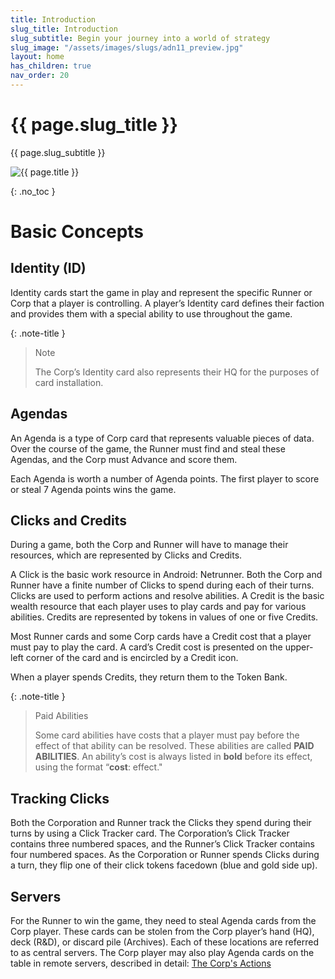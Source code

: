 ```yaml
---
title: Introduction
slug_title: Introduction
slug_subtitle: Begin your journey into a world of strategy
slug_image: "/assets/images/slugs/adn11_preview.jpg"
layout: home
has_children: true
nav_order: 20
---
```

<div class="slug">
    <div class="title-container">
        <h1 class="page-slug_title">{{ page.slug_title }}</h1>
        <p class="page-slug_subtitle">{{ page.slug_subtitle }}</p>
    </div>
    <div class="image-container faded-left">
        <img src="{{ page.slug_image | relative_url }}" alt="{{ page.title }}" />
    </div>
</div>

{: .no_toc }

# Basic Concepts

## Identity (ID)
Identity cards start the game in play and represent the specific Runner or Corp that a player is controlling. A player’s Identity card defines their faction and provides them with a special ability to use throughout the game.

{: .note-title }
> Note
>
> The Corp’s Identity card also represents their HQ for the purposes of card installation.

## Agendas
An Agenda is a type of Corp card that represents valuable pieces of data. Over the course of the game, the Runner must find and steal these Agendas, and the Corp must Advance and score them.

Each Agenda is worth a number of Agenda points. The first player to score or steal 7 Agenda points wins the game.

## Clicks and Credits
During a game, both the Corp and Runner will have to manage their resources, which are represented by Clicks and Credits.

A Click is the basic work resource in Android: Netrunner. Both the Corp and Runner have a finite number of Clicks to spend during each of their turns. Clicks are used to perform actions and resolve abilities. A Credit is the basic wealth resource that each player uses to play cards and pay for various abilities. Credits are represented by tokens in values of one or five Credits.

Most Runner cards and some Corp cards have a Credit cost that a player must pay to play the card. A card’s Credit cost is presented on the upper-left corner of the card and is encircled by a Credit icon.

When a player spends Credits, they return them to the Token Bank.

{: .note-title }
> Paid Abilities
>
> Some card abilities have costs that a player must pay before the effect of that ability can be resolved. These abilities are called **PAID ABILITIES**. An ability’s cost is always listed in **bold** before its effect, using the format “**cost**: effect."

## Tracking Clicks
Both the Corporation and Runner track the Clicks they spend during their turns by using a Click Tracker card. The Corporation’s Click Tracker contains three numbered spaces, and the Runner’s Click Tracker contains four numbered spaces. As the Corporation or Runner spends Clicks during a turn, they flip one of their click tokens facedown (blue and gold side up).

## Servers
For the Runner to win the game, they need to steal Agenda cards from the Corp player. These cards can be stolen from the Corp player’s hand (HQ), deck (R&D), or discard pile (Archives). Each of these locations are referred to as central servers. The Corp player may also play Agenda cards on the table in remote servers, described in detail: [The Corp's Actions](/docs/introduction/corps_turn/#the-corps-actions)

<div class="nav-buttons">
  <a href="/docs/example" class="nav-button prev" aria-label="Previous page">
    <div class="nav-item"></div>
  </a>
  <a href="/docs/introduction/playing" class="nav-button next" aria-label="Next page">
    <div class="nav-item"></div>
  </a>
</div>
